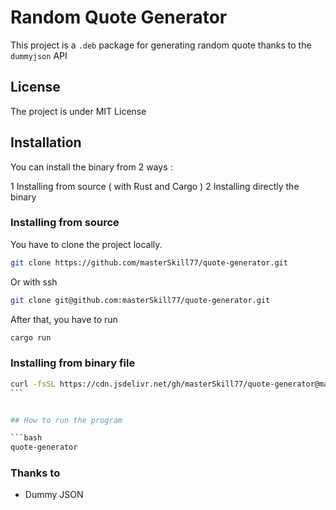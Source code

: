 # Random Quote Generator

This project is a `.deb` package for generating random quote thanks to the `dummyjson` API

## License

The project is under MIT License

## Installation

You can install the binary from 2 ways :

1 Installing from source ( with Rust and Cargo )
2 Installing directly the binary

### Installing from source

You have to clone the project locally.

```bash
git clone https://github.com/masterSkill77/quote-generator.git
```

Or with ssh

```bash
git clone git@github.com:masterSkill77/quote-generator.git
```

After that, you have to run

```bash
cargo run
```

### Installing from binary file

````bash
curl -fsSL https://cdn.jsdelivr.net/gh/masterSkill77/quote-generator@master/install.sh | sh
```


## How to run the program

```bash
quote-generator
````

### Thanks to

- Dummy JSON

